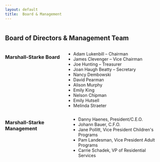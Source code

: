```yaml
---
layout: default
title:  Board & Management
---
```

<div class="twelve columns">
  <h2>Board of Directors &amp; Management Team</h2>
</div>

<div class="six columns">
  <h3 class="subheader">Marshall-Starke Board</h3>
  <ul>
    <li>Adam Lukenbill – Chairman</li>
    <li>James Clevenger – Vice Chairman</li>
    <li>Joe Hunting – Treasurer</li>
    <li>Joan Haugh Beatty – Secretary</li>
    <li>Nancy Dembowski</li>
    <li>David Pearman</li>
    <li>Alison Murphy</li>
    <li>Emily King</li>
    <li>Nelson Chipman</li>
    <li>Emily Hutsell</li>
    <li>Melinda Straeter</li>
  </ul>
</div>

<div class="six columns">
  <h3 class="subheader">Marshall-Starke Management</h3>
  <ul>
    <li>Danny Haenes, President/C.E.O.</li>
    <li>Johann Bauer, C.F.O.</li>
    <li>Jane Pollitt, Vice President Children's Programs</li>
    <li>Pam Landesman, Vice President Adult Programs</li>
    <li>Carrie Schadek, VP of Residential Services</li>
  </ul>
</div>
